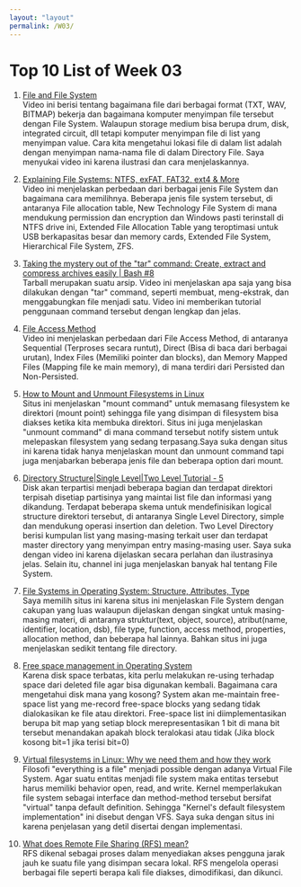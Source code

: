 ```yaml
---
layout: "layout"
permalink: /W03/
---
```


# Top 10 List of Week 03

1. [File and File System](https://www.youtube.com/watch?v=KN8YgJnShPM)<br>
Video ini berisi tentang bagaimana file dari berbagai format (TXT, WAV, BITMAP) bekerja dan bagaimana komputer menyimpan file tersebut dengan File System. Walaupun storage medium bisa berupa drum, disk, integrated circuit, dll tetapi komputer menyimpan file di list yang menyimpan value. Cara kita mengetahui lokasi file di dalam list adalah dengan menyimpan nama-nama file di dalam Directory File. Saya menyukai video ini karena ilustrasi dan cara menjelaskannya. 

2. [Explaining File Systems: NTFS, exFAT, FAT32, ext4 & More](https://www.youtube.com/watch?v=_h30HBYxtws)<br>
Video ini menjelaskan perbedaan dari berbagai jenis File System dan bagaimana cara memilihnya. Beberapa jenis file system tersebut, di antaranya File allocation table, New Technology File System di mana mendukung permission dan encryption dan Windows pasti terinstall di NTFS drive ini, Extended File Allocation Table yang teroptimasi untuk USB berkapasitas besar dan memory cards, Extended File System, Hierarchical File System, ZFS. 

3. [Taking the mystery out of the "tar" command: Create, extract and compress archives easily | Bash #8](https://www.youtube.com/watch?v=-p47gier068)<br>
Tarball merupakan suatu arsip. Video ini menjelaskan apa saja yang bisa dilakukan dengan "tar" command, seperti membuat, meng-ekstrak, dan menggabungkan file menjadi satu. Video ini memberikan tutorial penggunaan command tersebut dengan lengkap dan jelas. 

4. [File Access Method](https://www.youtube.com/watch?v=aruUAN9lYU4)<br>
Video ini menjelaskan perbedaan dari File Access Method, di antaranya Sequential (Terproses secara runtut), Direct (Bisa di baca dari berbagai urutan), Index Files (Memiliki pointer dan blocks), dan Memory Mapped Files (Mapping file ke main memory), di mana terdiri dari Persisted dan Non-Persisted. 

5. [How to Mount and Unmount Filesystems in Linux](https://www.baeldung.com/linux/mount-unmount-filesystems)<br>
Situs ini menjelaskan "mount command" untuk memasang filesystem ke direktori (mount point) sehingga file yang disimpan di filesystem bisa diakses ketika kita membuka direktori. Situs ini juga menjelaskan "unmount command" di mana command tersebut notify sistem untuk melepaskan filesystem yang sedang terpasang.Saya suka dengan situs ini karena tidak hanya menjelaskan mount dan unmount command tapi juga menjabarkan beberapa jenis file dan beberapa option dari mount.

6. [Directory Structure|Single Level|Two Level Tutorial - 5](https://www.youtube.com/watch?v=bPIoEOpQn3A)<br>
Disk akan terpartisi menjadi beberapa bagian dan terdapat direktori terpisah disetiap partisinya yang maintai list file dan informasi yang dikandung. Terdapat beberapa skema untuk mendefinisikan logical structure direktori tersebut, di antaranya Single Level Directory, simple dan mendukung operasi insertion dan deletion. Two Level Directory berisi kumpulan list yang masing-masing terkait user dan terdapat master directory yang menyimpan entry masing-masing user. Saya suka dengan video ini karena dijelaskan secara perlahan dan ilustrasinya jelas. Selain itu, channel ini juga menjelaskan banyak hal tentang File System. 

7. [File Systems in Operating System: Structure, Attributes, Type](https://www.guru99.com/file-systems-operating-system.html)<br>
Saya memilih situs ini karena situs ini menjelaskan File System dengan cakupan yang luas walaupun dijelaskan dengan singkat untuk masing-masing materi, di antaranya struktur(text, object, source), atribut(name, identifier, location, dsb), file type, function, access method, properties, allocation method, dan beberapa hal lainnya. Bahkan situs ini juga menjelaskan sedikit tentang file directory.  

8. [Free space management in Operating System](https://www.youtube.com/watch?v=4d0HueUrV0o)<br>
Karena disk space terbatas, kita perlu melakukan re-using terhadap space dari deleted file agar bisa digunakan kembali. Bagaimana cara mengetahui disk mana yang kosong? System akan me-maintain free-space list yang me-record free-space blocks yang sedang tidak dialokasikan ke file atau direktori. Free-space list ini diimplementasikan berupa bit map yang setiap block merepresentasikan 1 bit di mana bit tersebut menandakan apakah block teralokasi atau tidak (Jika block kosong bit=1 jika terisi bit=0)

9. [Virtual filesystems in Linux: Why we need them and how they work](https://opensource.com/article/19/3/virtual-filesystems-linux)<br>
Filosofi "everything is a file" menjadi possible dengan adanya Virtual File System. Agar suatu entitas menjadi file system maka entitas tersebut harus memiliki behavior open, read, and write. Kernel memperlakukan file system sebagai interface dan method-method tersebut bersifat "virtual" tanpa default definition. Sehingga "Kernel's default filesystem implementation" ini disebut dengan VFS. Saya suka dengan situs ini karena penjelasan yang detil disertai dengan implementasi. 


10. [What does Remote File Sharing (RFS) mean?](https://www.techopedia.com/definition/12237/remote-file-sharing-rfs)<br>
RFS dikenal sebagai proses dalam menyediakan akses pengguna jarak jauh ke suatu file yang disimpan secara lokal. RFS mengelola operasi berbagai file seperti berapa kali file diakses, dimodifikasi, dan dikunci. 
